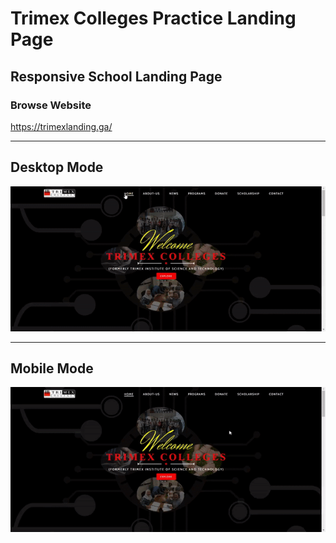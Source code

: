 # Trimex Colleges Practice Landing Page
## Responsive School Landing Page

### Browse Website
<https://trimexlanding.ga/>

---

## Desktop Mode
![](https://github.com/Karllouise-code/responsive_school_landing_page/blob/master/images/trimex-landing-desktop.gif)

---

## Mobile Mode
![](https://github.com/Karllouise-code/responsive_school_landing_page/blob/master/images/trimex-landing-mobile.gif)
